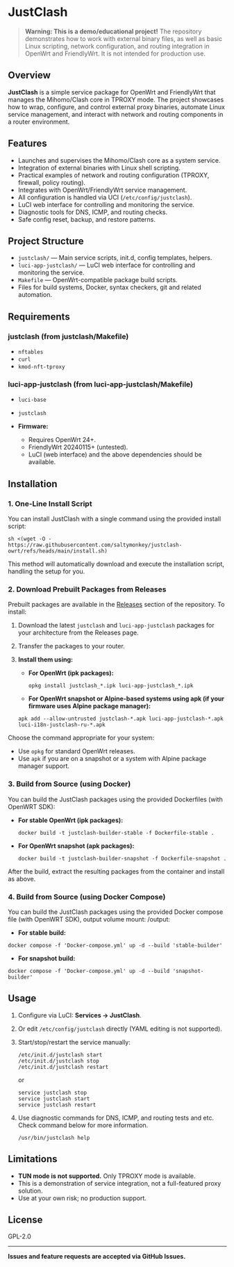 # JustClash

> **Warning: This is a demo/educational project!**
> The repository demonstrates how to work with external binary files, as well as basic Linux scripting, network configuration, and routing integration in OpenWrt and FriendlyWrt. It is not intended for production use.

## Overview

**JustClash** is a simple service package for OpenWrt and FriendlyWrt that manages the Mihomo/Clash core in TPROXY mode. The project showcases how to wrap, configure, and control external proxy binaries, automate Linux service management, and interact with network and routing components in a router environment.

## Features

- Launches and supervises the Mihomo/Clash core as a system service.
- Integration of external binaries with Linux shell scripting.
- Practical examples of network and routing configuration (TPROXY, firewall, policy routing).
- Integrates with OpenWrt/FriendlyWrt service management.
- All configuration is handled via UCI (`/etc/config/justclash`).
- LuCI web interface for controlling and monitoring the service.
- Diagnostic tools for DNS, ICMP, and routing checks.
- Safe config reset, backup, and restore patterns.

## Project Structure

- `justclash/` — Main service scripts, init.d, config templates, helpers.
- `luci-app-justclash/` — LuCI web interface for controlling and monitoring the service.
- `Makefile` — OpenWrt-compatible package build scripts.
- Files for build systems, Docker, syntax checkers, git and related automation.

## Requirements

### justclash (from justclash/Makefile)
- `nftables`
- `curl`
- `kmod-nft-tproxy`

### luci-app-justclash (from luci-app-justclash/Makefile)
- `luci-base`
- `justclash`

- **Firmware:**
  - Requires OpenWrt 24+.
  - FriendlyWrt 20240115+ (untested).
  - LuCI (web interface) and the above dependencies should be available.

## Installation

### 1. One-Line Install Script

You can install JustClash with a single command using the provided install script:

```
sh <(wget -O - https://raw.githubusercontent.com/saltymonkey/justclash-owrt/refs/heads/main/install.sh)
```

This method will automatically download and execute the installation script, handling the setup for you.

### 2. Download Prebuilt Packages from Releases

Prebuilt packages are available in the [Releases](https://github.com/SaltyMonkey/justclash-owrt/releases) section of the repository. To install:

1. Download the latest `justclash` and `luci-app-justclash` packages for your architecture from the Releases page.
2. Transfer the packages to your router.
3. **Install them using:**

   - **For OpenWrt (ipk packages):**
     ```
     opkg install justclash_*.ipk luci-app-justclash_*.ipk
     ```

   - **For OpenWrt snapshot or Alpine-based systems using apk (if your firmware uses Alpine package manager):**
    ```
    apk add --allow-untrusted justclash-*.apk luci-app-justclash-*.apk luci-i18n-justclash-ru-*.apk
    ```

Choose the command appropriate for your system:
- Use `opkg` for standard OpenWrt releases.
- Use `apk` if you are on a snapshot or a system with Alpine package manager support.

### 3. Build from Source (using Docker)

You can build the JustClash packages using the provided Dockerfiles (with OpenWRT SDK):

- **For stable OpenWrt (ipk packages):**

    ```
    docker build -t justclash-builder-stable -f Dockerfile-stable .
    ```

- **For OpenWrt snapshot (apk packages):**

    ```
    docker build -t justclash-builder-snapshot -f Dockerfile-snapshot .
    ```

After the build, extract the resulting packages from the container and install as above.

### 4. Build from Source (using Docker Compose)

You can build the JustClash packages using the provided Docker compose file (with OpenWRT SDK), output volume mount: /output:

- **For stable build:**

```
docker compose -f 'Docker-compose.yml' up -d --build 'stable-builder'
```

- **For snapshot build:**

```
docker compose -f 'Docker-compose.yml' up -d --build 'snapshot-builder'

```
## Usage

1. Configure via LuCI: **Services → JustClash**.
2. Or edit `/etc/config/justclash` directly (YAML editing is not supported).
3. Start/stop/restart the service manually:

    ```
    /etc/init.d/justclash start
    /etc/init.d/justclash stop
    /etc/init.d/justclash restart
    ```

    or

    ```
    service justclash stop
    service justclash start
    service justclash restart
    ```
4. Use diagnostic commands for DNS, ICMP, and routing tests and etc. Check command below for more information.

    ```
    /usr/bin/justclash help
    ```

## Limitations

- **TUN mode is not supported.** Only TPROXY mode is available.
- This is a demonstration of service integration, not a full-featured proxy solution.
- Use at your own risk; no production support.

## License

GPL-2.0

---

**Issues and feature requests are accepted via GitHub Issues.**